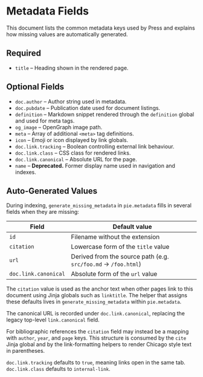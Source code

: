 # Metadata Fields

This document lists the common metadata keys used by Press and explains how
missing values are automatically generated.

## Required

- `title` – Heading shown in the rendered page.

## Optional Fields

- `doc.author` – Author string used in metadata.
- `doc.pubdate` – Publication date used for document listings.
- `definition` – Markdown snippet rendered through the `definition` global
  and used for meta tags.
- `og_image` – OpenGraph image path.
- `meta` – Array of additional `<meta>` tag definitions.
- `icon` – Emoji or icon displayed by link globals.
- `doc.link.tracking` – Boolean controlling external link behaviour.
- `doc.link.class` – CSS class for rendered links.
- `doc.link.canonical` – Absolute URL for the page.
- `name` – **Deprecated.** Former display name used in navigation and indexes.

## Auto‑Generated Values

During indexing, `generate_missing_metadata` in `pie.metadata` fills in
several fields when they are missing:

| Field      | Default value                                  |
| ---------- | ---------------------------------------------- |
| `id`       | Filename without the extension                 |
| `citation` | Lowercase form of the `title` value            |
| `url`      | Derived from the source path (e.g. `src/foo.md` → `/foo.html`) |
| `doc.link.canonical` | Absolute form of the `url` value          |

The `citation` value is used as the anchor text when other pages link to this
document using Jinja globals such as `linktitle`. The helper that assigns these
defaults lives in `generate_missing_metadata` within `pie.metadata`.

The canonical URL is recorded under `doc.link.canonical`, replacing the legacy
top-level `link.canonical` field.

For bibliographic references the `citation` field may instead be a mapping with
`author`, `year`, and `page` keys. This structure is consumed by the `cite`
Jinja global and by the link-formatting helpers to render Chicago style text in
parentheses.

`doc.link.tracking` defaults to `true`, meaning links open in the same tab.
`doc.link.class` defaults to `internal-link`.

